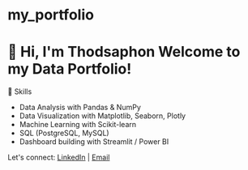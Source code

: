 # my_portfolio
# 👋 Hi, I'm Thodsaphon  Welcome to my Data Portfolio!



🎯 Skills

- Data Analysis with Pandas & NumPy
- Data Visualization with Matplotlib, Seaborn, Plotly
- Machine Learning with Scikit-learn
- SQL (PostgreSQL, MySQL)
- Dashboard building with Streamlit / Power BI

Let's connect: [LinkedIn](https://www.linkedin.com/in/thodsaphon-chamnansuek-318642355) | [Email](mailto:thodsaphol.cha@gmail.com)
